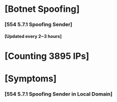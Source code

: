 # [Botnet Spoofing]
### [554 5.7.1 Spoofing Sender]
#### [Updated every 2~3 hours]

# [Counting 3895 IPs]

# [Symptoms] 
###   [554 5.7.1 Spoofing Sender in Local Domain]
